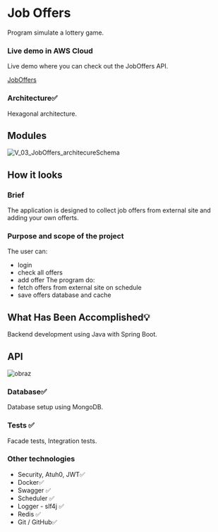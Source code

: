 # Job Offers
Program simulate a lottery game.

### Live demo in AWS Cloud
Live demo where you can check out the JobOffers API.

[JobOffers](http://ec2-3-120-193-172.eu-central-1.compute.amazonaws.com:8000/swagger-ui/index.html#/)


### Architecture✅
Hexagonal architecture.

## Modules
![V_03_JobOffers_architecureSchema](https://github.com/GitHub-BartekT/JobOffers/assets/119587290/54a6db5b-733c-4c4d-8f08-ef7e3150693a)

## How it looks

### Brief
The application is designed to collect job offers from external site and adding your own offerts.

### Purpose and scope of the project
The user can:
- login
- check all offers
- add offer
The program do:
- fetch offers from external site on schedule
- save offers database and cache
   
## What Has Been Accomplished💡
Backend development using Java with Spring Boot.

## API
![obraz](https://github.com/GitHub-BartekT/JobOffers/assets/119587290/38fd4d45-13c8-4e30-825c-67190e8919d4)
   
### Database✅
Database setup using MongoDB.

### Tests ✅
Facade tests, Integration tests.

### Other technologies
- Security, Atuh0, JWT✅
- Docker✅
- Swagger ✅
- Scheduler ✅
- Logger - slf4j ✅
- Redis ✅
- Git / GitHub✅
